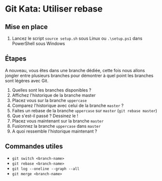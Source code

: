 # Git Kata: Utiliser rebase

## Mise en place

1. Lancez le script `source setup.sh` sous Linux ou `.\setup.ps1` dans PowerShell sous Windows

## Étapes

A nouveau, vous êtes dans une branche dédiée, cette fois nous allons jongler entre plusieurs branches pour démontrer à quel point les branches sont légères avec Git.

1. Quelles sont les branches disponibles ?
1. Affichez l'historique de la branche master
1. Placez vous sur la branche `uppercase`
1. Comparez l'historique avec celui de la branche `master` ?
1. Faites un rebase de la branche `uppercase` sur `master` (`git rebase master`)
1. Que s'est-il passé ? Dessinez le !
1. Placez vous maintenant sur la branche `master`
1. Fusionnez la branche `uppercase` dans `master`
1. A quoi ressemble l'historique maintenant ?

## Commandes utiles

- `git switch <branch-name>`
- `git rebase <branch-name>`
- `git log --oneline --graph --all`
- `git merge <branch-name>`
